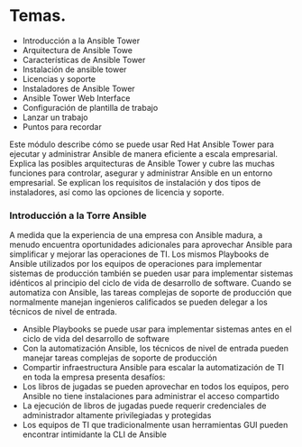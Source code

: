# Temas.

* Introducción a la Ansible Tower
* Arquitectura de Ansible Towe
* Características de Ansible Tower
* Instalación de ansible tower
* Licencias y soporte
* Instaladores de Ansible Tower
* Ansible Tower Web Interface
* Configuración de plantilla de trabajo
* Lanzar un trabajo
* Puntos para recordar

Este módulo describe cómo se puede usar Red Hat Ansible Tower para ejecutar y administrar Ansible de manera eficiente a escala empresarial. Explica las posibles arquitecturas de Ansible Tower y cubre las muchas funciones para controlar, asegurar y administrar Ansible en un entorno empresarial. Se explican los requisitos de instalación y dos tipos de instaladores, así como las opciones de licencia y soporte.

### Introducción a la Torre Ansible

A medida que la experiencia de una empresa con Ansible madura, a menudo encuentra oportunidades adicionales para aprovechar Ansible para simplificar y mejorar las operaciones de TI. Los mismos Playbooks de Ansible utilizados por los equipos de operaciones para implementar sistemas de producción también se pueden usar para implementar sistemas idénticos al principio del ciclo de vida de desarrollo de software. Cuando se automatiza con Ansible, las tareas complejas de soporte de producción que normalmente manejan ingenieros calificados se pueden delegar a los técnicos de nivel de entrada.

* Ansible Playbooks se puede usar para implementar sistemas antes en el ciclo de vida del desarrollo de software
* Con la automatización Ansible, los técnicos de nivel de entrada pueden manejar tareas complejas de soporte de producción
* Compartir infraestructura Ansible para escalar la automatización de TI en toda la empresa presenta desafíos:
* Los libros de jugadas se pueden aprovechar en todos los equipos, pero Ansible no tiene instalaciones para administrar el acceso compartido
* La ejecución de libros de jugadas puede requerir credenciales de administrador altamente privilegiadas y protegidas
* Los equipos de TI que tradicionalmente usan herramientas GUI pueden encontrar intimidante la CLI de Ansible

